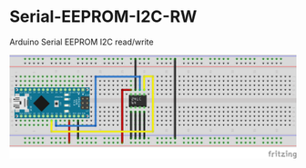 # Serial-EEPROM-I2C-RW

Arduino Serial EEPROM I2C read/write

![alt text](https://github.com/DrVector-000/Serial-EEPROM-I2C-RW/blob/main/Docs/Fritzing/24LC64_bb.png?raw=true)
